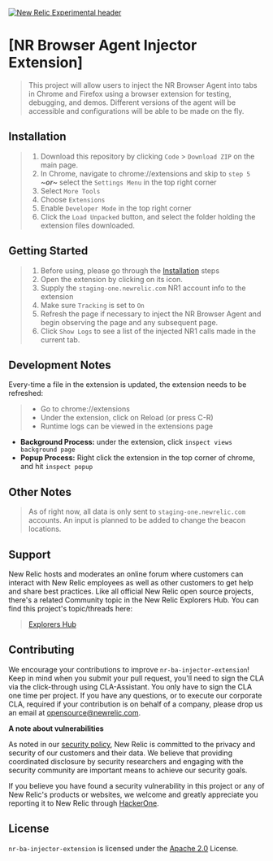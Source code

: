 [![New Relic Experimental header](https://github.com/newrelic/opensource-website/raw/master/src/images/categories/Experimental.png)](https://opensource.newrelic.com/oss-category/#new-relic-experimental)

# [NR Browser Agent Injector Extension]

>This project will allow users to inject the NR Browser Agent into tabs in Chrome and Firefox using a browser extension for testing, debugging, and demos.  Different versions of the agent will be accessible and configurations will be able to be made on the fly.

## Installation

> 1. Download this repository by clicking `Code` > `Download ZIP` on the main page.
> 2. In Chrome, navigate to chrome://extensions and skip to `step 5` ***~or~*** select the `Settings Menu` in the top right corner
> 3. Select `More Tools`
> 4. Choose `Extensions`
> 5. Enable `Developer Mode` in the top right corner
> 6. Click the `Load Unpacked` button, and select the folder holding the extension files downloaded.

## Getting Started
> 1. Before using, please go through the [Installation](#installation) steps
> 2. Open the extension by clicking on its icon.
> 3. Supply the `staging-one.newrelic.com` NR1 account info to the extension
> 4. Make sure `Tracking` is set to `On`
> 5. Refresh the page if necessary to inject the NR Browser Agent and begin observing the page and any subsequent page.
> 6. Click `Show Logs` to see a list of the injected NR1 calls made in the current tab.

## Development Notes

Every-time a file in the extension is updated, the extension needs to be refreshed:

> * Go to chrome://extensions
> * Under the extension, click on Reload (or press C-R)
> * Runtime logs can be viewed in the extensions page
* **Background Process:** under the extension, click `inspect views background page`
* **Popup Process:** Right click the extension in the top corner of chrome, and hit `inspect popup`

## Other Notes

> As of right now, all data is only sent to `staging-one.newrelic.com` accounts. An input is planned to be added to change the beacon locations.

## Support

New Relic hosts and moderates an online forum where customers can interact with New Relic employees as well as other customers to get help and share best practices. Like all official New Relic open source projects, there's a related Community topic in the New Relic Explorers Hub. You can find this project's topic/threads here:

>[Explorers Hub](https://discuss.newrelic.com/)

## Contributing
We encourage your contributions to improve `nr-ba-injector-extension`! Keep in mind when you submit your pull request, you'll need to sign the CLA via the click-through using CLA-Assistant. You only have to sign the CLA one time per project.
If you have any questions, or to execute our corporate CLA, required if your contribution is on behalf of a company,  please drop us an email at opensource@newrelic.com.

**A note about vulnerabilities**

As noted in our [security policy](../../security/policy), New Relic is committed to the privacy and security of our customers and their data. We believe that providing coordinated disclosure by security researchers and engaging with the security community are important means to achieve our security goals.

If you believe you have found a security vulnerability in this project or any of New Relic's products or websites, we welcome and greatly appreciate you reporting it to New Relic through [HackerOne](https://hackerone.com/newrelic).

## License
`nr-ba-injector-extension` is licensed under the [Apache 2.0](http://apache.org/licenses/LICENSE-2.0.txt) License.
